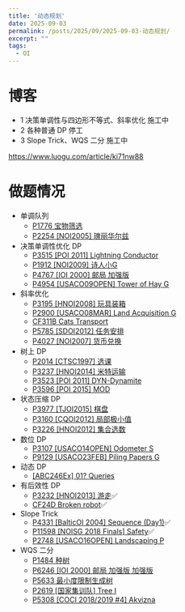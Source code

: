 ```yaml
---
title: '动态规划'
date: 2025-09-03
permalink: /posts/2025/09/2025-09-03-动态规划/
excerpt: ""
tags:
  - OI
---
```


# 博客

- 1 决策单调性与四边形不等式、斜率优化 施工中
- 2 各种普通 DP 停工
- 3 Slope Trick、WQS 二分 施工中

https://www.luogu.com/article/ki71nw88

# 做题情况

- 单调队列
  - [P1776 宝物筛选](https://www.luogu.com.cn/problem/P1776)
  - [P2254 [NOI2005] 瑰丽华尔兹](https://www.luogu.com.cn/problem/P2254)
- 决策单调性优化 DP
  - [P3515 [POI 2011] Lightning Conductor](https://www.luogu.com.cn/problem/P3515)
  - [P1912 [NOI2009] 诗人小G](https://www.luogu.com.cn/problem/P1912)
  - [P4767 [IOI 2000] 邮局 加强版](https://www.luogu.com.cn/problem/P4767)
  - [P4954 [USACO09OPEN] Tower of Hay G](https://www.luogu.com.cn/problem/P4954)
- 斜率优化
  - [P3195 [HNOI2008] 玩具装箱](https://www.luogu.com.cn/problem/P3195)
  - [P2900 [USACO08MAR] Land Acquisition G](https://www.luogu.com.cn/problem/P2900)
  - [CF311B Cats Transport](https://www.luogu.com.cn/problem/CF311B)
  - [P5785 [SDOI2012] 任务安排](https://www.luogu.com.cn/problem/P5785)
  - [P4027 [NOI2007] 货币兑换](https://www.luogu.com.cn/problem/P4027)
- 树上 DP
  - [P2014 [CTSC1997] 选课](https://www.luogu.com.cn/problem/P2014)
  - [P3237 [HNOI2014] 米特运输](https://www.luogu.com.cn/problem/P3237)
  - [P3523 [POI 2011] DYN-Dynamite](https://www.luogu.com.cn/problem/P3523)
  - [P3596 [POI 2015] MOD](https://www.luogu.com.cn/problem/P3596)
- 状态压缩 DP
  - [P3977 [TJOI2015] 棋盘](https://www.luogu.com.cn/problem/P3977)
  - [P3160 [CQOI2012] 局部极小值](https://www.luogu.com.cn/problem/P3160)
  - [P3226 [HNOI2012] 集合选数](https://www.luogu.com.cn/problem/P3226)
- 数位 DP
  - [P3107 [USACO14OPEN] Odometer S](https://www.luogu.com.cn/problem/P3107)
  - [P9129 [USACO23FEB] Piling Papers G](https://www.luogu.com.cn/problem/P9129)
- 动态 DP
  - [[ABC246Ex] 01? Queries](https://www.luogu.com.cn/problem/AT_abc246_h)
- 有后效性 DP
  - [P3232 [HNOI2013] 游走](https://www.luogu.com.cn/problem/P3232)✅️
  - [CF24D Broken robot](https://www.luogu.com.cn/problem/CF24D)✅️
- Slope Trick
  - [P4331 [BalticOI 2004] Sequence (Day1)](https://www.luogu.com.cn/problem/P4331)✅️
  - [P11598 [NOISG 2018 Finals] Safety](https://www.luogu.com.cn/problem/P11598)✅️
  - [P2748 [USACO16OPEN] Landscaping P](https://www.luogu.com.cn/problem/P2748)
- WQS 二分
  - [P1484 种树](https://www.luogu.com.cn/problem/P1484)
  - [P6246 [IOI 2000] 邮局 加强版 加强版](https://www.luogu.com.cn/problem/P6246)
  - [P5633 最小度限制生成树](https://www.luogu.com.cn/problem/P5633)
  - [P2619 [国家集训队] Tree I](https://www.luogu.com.cn/problem/P2619)
  - [P5308 [COCI 2018/2019 #4] Akvizna](https://www.luogu.com.cn/problem/P5308)